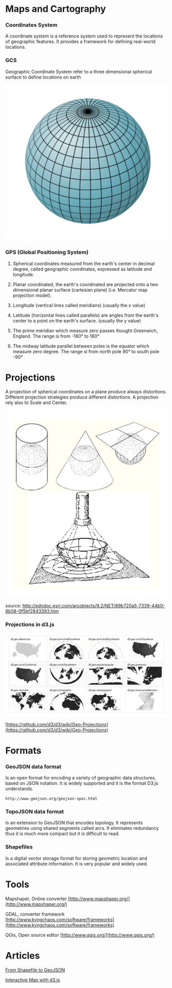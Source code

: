 
# Maps and Cartography


### Coordinates System

A coordinate system is a reference system used to represent the locations of geographic features. It provides a framework for defining real-world locations.


### GCS

Geographic Coordinate System refer to a three dimensional spherical surface to define locations on earth

![](sphere.png)


### GPS (Global Positioning System)

1. Spherical coordinates measured from the earth's center in decimal degree, called geographic coordinates, expressed as latitude and longitude.
2. Planar coordinated, the earth's coordinated are projected onto a two dimensional planar surface (cartesian plane) (i.e. Mercator map projection model).

1. Longitude (vertical lines called meridians) (usually the x value)
2. Latitude (horizontal lines called parallels) are angles from the earth's center to a point on the earth's surface. (usually the y value)

1. The prime meridian which measure zero passes thought Greenwich, England. The range is from -180° to 180°
2. The midway latitude parallel between poles is the equator which measure zero degree. The range si from north pole 90° to south pole -90°


# Projections

A projection of spherical coordinates on a plane produce always distortions. Different projection strategies produce different distortions.
A projection rely also to Scale and Center.

![](projection.png)

source:
http://edndoc.esri.com/arcobjects/9.2/NET/89b720a5-7339-44b0-8b58-0f5bf2843393.htm


### Projections in d3.js

![](projections.png)


[https://github.com/d3/d3/wiki/Geo-Projections](https://github.com/d3/d3/wiki/Geo-Projections)



# Formats

### GeoJSON data format

Is an open format for encoding a variety of geographic data structures, based on JSON notation. It is widely supported and it is the format D3.js understands.

    http://www.geojson.org/geojson-spec.html


### TopoJSON data format

Is an extension to GeoJSON that encodes topology.
It represents geometries using shared segments called arcs.
It eliminates redundancy thus it is much more compact but it is difficult to read.


### Shapefiles

Is a digital vector storage format for storing geometric location and associated attribute information. It is very popular and widely used.

# Tools

Mapshaper, Online converter
[http://www.mapshaper.org/](http://www.mapshaper.org/)
    
GDAL, converter framework
[http://www.kyngchaos.com/software/frameworks](http://www.kyngchaos.com/software/frameworks)    
    
QGis, Open source editor
[http://www.qgis.org/](http://www.qgis.org/)


# Articles

[From Shapefile to GeoJSON](http://vallandingham.me/shapefile_to_geojson.html)

[Interactive Map with d3.js](http://www.tnoda.com/blog/2013-12-07)




